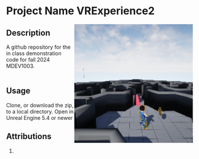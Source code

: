 # Project Name  VRExperience2
<img src="Saved/AutoScreenshot.png" width="320"  align="right" />

## Description

A github repository for the in class demonstration code for fall 2024 MDEV1003. <br><br> 
 
## Usage
Clone, or download the zip, to a local directory. Open in Unreal Engine 5.4 or newer

## Attributions
1. 





